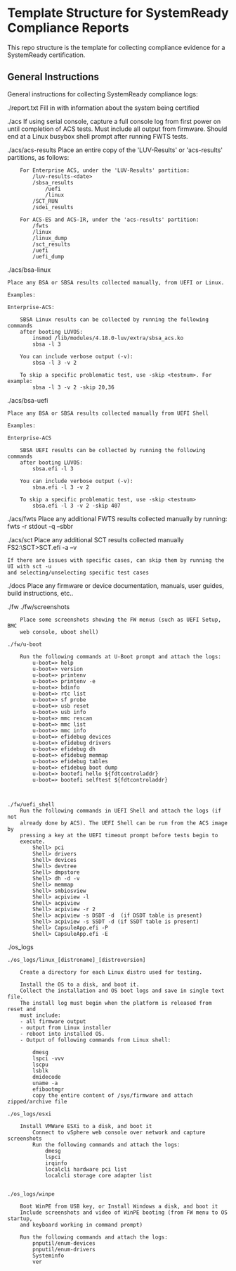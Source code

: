 # Template Structure for SystemReady Compliance Reports

This repo structure is the template for collecting compliance evidence for a
SystemReady certification.

## General Instructions

General instructions for collecting SystemReady compliance logs:

./report.txt
    Fill in with information about the system being certified

./acs
    If using serial console, capture a full console log from first power on
    until completion of ACS tests. Must include all output from firmware.
    Should end at a Linux busybox shell prompt after running FWTS tests.

./acs/acs-results
    Place an entire copy of the 'LUV-Results' or 'acs-results' partitions, as
    follows:

        For Enterprise ACS, under the 'LUV-Results' partition:
            /luv-results-<date>
            /sbsa_results
                /uefi
                /linux
            /SCT_RUN
            /sdei_results

        For ACS-ES and ACS-IR, under the 'acs-results' partition:
            /fwts
            /linux
            /linux_dump
            /sct_results
            /uefi
            /uefi_dump

./acs/bsa-linux

    Place any BSA or SBSA results collected manually, from UEFI or Linux.

    Examples:

    Enterprise-ACS:

        SBSA Linux results can be collected by running the following commands
        after booting LUVOS:
            insmod /lib/modules/4.18.0-luv/extra/sbsa_acs.ko
            sbsa -l 3

        You can include verbose output (-v):
            sbsa -l 3 -v 2

        To skip a specific problematic test, use -skip <testnum>. For example:
            sbsa -l 3 -v 2 -skip 20,36

./acs/bsa-uefi

    Place any BSA or SBSA results collected manually from UEFI Shell

    Examples:

    Enterprise-ACS

        SBSA UEFI results can be collected by running the following commands
        after booting LUVOS:
            sbsa.efi -l 3

        You can include verbose output (-v):
            sbsa.efi -l 3 -v 2

        To skip a specific problematic test, use -skip <testnum>
            sbsa.efi -l 3 -v 2 -skip 407

./acs/fwts
    Place any additional FWTS results collected manually by running:
        fwts -r stdout -q –sbbr

./acs/sct
    Place any additional SCT results collected manually
        FS2:\SCT>SCT.efi -a –v

    If there are issues with specific cases, can skip them by running the UI with sct -u
    and selecting/unselecting specific test cases


./docs
    Place any firmware or device documentation, manuals, user guides, build instructions, etc..


./fw
    ./fw/screenshots

        Place some screenshots showing the FW menus (such as UEFI Setup, BMC
        web console, uboot shell)

    ./fw/u-boot

        Run the following commands at U-Boot prompt and attach the logs:
            u-boot=> help
            u-boot=> version
            u-boot=> printenv
            u-boot=> printenv -e
            u-boot=> bdinfo
            u-boot=> rtc list
            u-boot=> sf probe
            u-boot=> usb reset
            u-boot=> usb info
            u-boot=> mmc rescan
            u-boot=> mmc list
            u-boot=> mmc info
            u-boot=> efidebug devices
            u-boot=> efidebug drivers
            u-boot=> efidebug dh
            u-boot=> efidebug memmap
            u-boot=> efidebug tables
            u-boot=> efidebug boot dump
            u-boot=> bootefi hello ${fdtcontroladdr}
            u-boot=> bootefi selftest ${fdtcontroladdr}



    ./fw/uefi_shell
        Run the following commands in UEFI Shell and attach the logs (if not
        already done by ACS). The UEFI Shell can be run from the ACS image by
        pressing a key at the UEFI timeout prompt before tests begin to
        execute.
            Shell> pci
            Shell> drivers
            Shell> devices
            Shell> devtree
            Shell> dmpstore
            Shell> dh -d -v
            Shell> memmap
            Shell> smbiosview
            Shell> acpiview -l
            Shell> acpiview
            Shell> acpiview -r 2
            Shell> acpiview -s DSDT -d  (if DSDT table is present)
            Shell> acpiview -s SSDT -d (if SSDT table is present)
            Shell> CapsuleApp.efi -P
            Shell> CapsuleApp.efi -E

./os_logs

    ./os_logs/linux_[distroname]_[distroversion]

        Create a directory for each Linux distro used for testing.

        Install the OS to a disk, and boot it.
        Collect the installation and OS boot logs and save in single text file.
        The install log must begin when the platform is released from reset and
        must include:
        - all firmware output
        - output from Linux installer
        - reboot into installed OS.
        - Output of following commands from Linux shell:

            dmesg
            lspci -vvv
            lscpu
            lsblk
            dmidecode
            uname -a
            efibootmgr
            copy the entire content of /sys/firmware and attach zipped/archive file

    ./os_logs/esxi

        Install VMWare ESXi to a disk, and boot it
            Connect to vSphere web console over network and capture screenshots
            Run the following commands and attach the logs:
                dmesg
                lspci
                irqinfo
                localcli hardware pci list
                localcli storage core adapter list


    ./os_logs/winpe

        Boot WinPE from USB key, or Install Windows a disk, and boot it
        Include screenshots and video of WinPE booting (from FW menu to OS startup,
        and keyboard working in command prompt)

        Run the following commands and attach the logs:
            pnputil/enum-devices
            pnputil/enum-drivers
            Systeminfo
            ver
